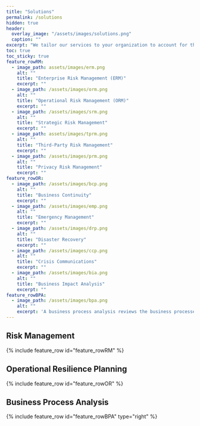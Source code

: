 ```yaml
---
title: "Solutions"
permalink: /solutions
hidden: true
header:
  overlay_image: "/assets/images/solutions.png"
  caption: ""
excerpt: "We tailor our services to your organization to account for the unique factors that create value for you."
toc: true
toc_sticky: true
feature_rowRM:
  - image_path: assets/images/erm.png
    alt: ""
    title: "Enterprise Risk Management (ERM)"
    excerpt: ""
  - image_path: /assets/images/orm.png
    alt: ""
    title: "Operational Risk Management (ORM)"
    excerpt: ""
  - image_path: /assets/images/srm.png
    alt: ""
    title: "Strategic Risk Management"
    excerpt: ""
  - image_path: assets/images/tprm.png
    alt: ""
    title: "Third-Party Risk Management"
    excerpt: ""
  - image_path: /assets/images/prm.png
    alt: ""
    title: "Privacy Risk Management"
    excerpt: ""
feature_rowOR:
  - image_path: /assets/images/bcp.png
    alt: ""
    title: "Business Continuity"
    excerpt: ""
  - image_path: /assets/images/emp.png
    alt: ""
    title: "Emergency Management"
    excerpt: ""
  - image_path: /assets/images/drp.png
    alt: ""
    title: "Disaster Recovery"
    excerpt: ""
  - image_path: /assets/images/ccp.png
    alt: ""
    title: "Crisis Communications"
    excerpt: ""
  - image_path: /assets/images/bia.png
    alt: ""
    title: "Business Impact Analysis"
    excerpt: ""
feature_rowBPA:
  - image_path: /assets/images/bpa.png
    alt: ""
    excerpt: 'A business process analysis reviews the business processes in your company, using data to identify and make changes that boost efficiency.'
---
```


## Risk Management

{% include feature_row id="feature_rowRM" %}

## Operational Resilience Planning

{% include feature_row id="feature_rowOR" %}

## Business Process Analysis

{% include feature_row id="feature_rowBPA" type="right" %}
